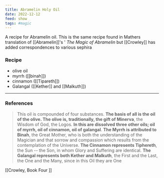 ```yaml
---
title: Abramelin Holy Oil
date: 2022-12-12
feed: show
tags: #magic 
---
```

A recipe for Abramelin oil. This is the same recipe found in Mathers translation of  [[Abramelin]]'s ' *The Magic of Abramelin* but [[Crowley]] has added correspondences to various  sephira 

### Recipe
- olive oil
- myrrh ([[binah]])
- cinnamon ([[Tipareth]])
- Galangal ([[Kether]] and [[Malkuth]])

___
### References

> This oil is compounded of four substances. **The basis of all is the oil of the olive. The olive is, traditionally, the gift of Minerva**, the Wisdom of God, the Logos. **In this are dissolved three other oils; oil of myrrh, oil of cinnamon, oil of galangal**. **The Myrrh is attributed to Binah**, the Great Mother, who is both the understanding of the Magician and that sorrow and compassion which results from the contemplation of the Universe. **The Cinnamon represents Tiphereth**, the Sun -- the Son, in whom Glory and Suffering are identical. **The Galangal represents both Kether and Malkuth**, the First and the Last, the One and the Many, since in this Oil they are One
>

[[Crowley, Book Four ]]


